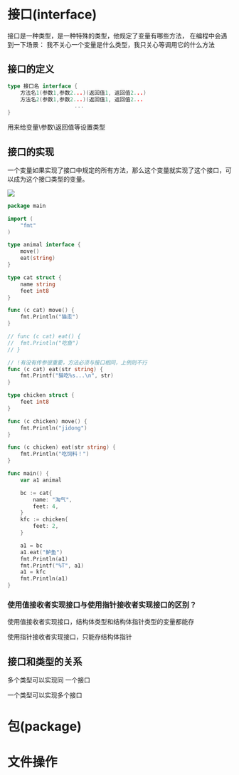 # 接口(interface)

接口是一种类型，是一种特殊的类型，他规定了变量有哪些方法，
在编程中会遇到一下场景：
我不关心一个变量是什么类型，我只关心等调用它的什么方法

## 接口的定义

```go
type 接口名 interface {
    方法名1(参数1,参数2...)(返回值1, 返回值2...)
    方法名2(参数1,参数2...)(返回值1, 返回值2...
                     ...
}
```

用来给变量\参数\返回值等设置类型

## 接口的实现

一个变量如果实现了接口中规定的所有方法，那么这个变量就实现了这个接口，可以成为这个接口类型的变量。

![](http://qn.kuinit.cn/20210312171049.png)



```go
package main

import (
	"fmt"
)

type animal interface {
	move()
	eat(string)
}

type cat struct {
	name string
	feet int8
}

func (c cat) move() {
	fmt.Println("猫走")
}

// func (c cat) eat() {
// 	fmt.Println("吃鱼")
// }

// !有没有传参很重要，方法必须与接口相同，上例则不行
func (c cat) eat(str string) {
	fmt.Printf("猫吃%s...\n", str)
}

type chicken struct {
	feet int8
}

func (c chicken) move() {
	fmt.Println("jidong")
}

func (c chicken) eat(str string) {
	fmt.Println("吃饲料！")
}

func main() {
	var a1 animal

	bc := cat{
		name: "淘气",
		feet: 4,
	}
	kfc := chicken{
		feet: 2,
	}

	a1 = bc
	a1.eat("鲈鱼")
	fmt.Println(a1)
	fmt.Printf("%T", a1)
	a1 = kfc
	fmt.Println(a1)
}

```

### 使用值接收者实现接口与使用指针接收者实现接口的区别？

使用值接收者实现接口，结构体类型和结构体指针类型的变量都能存

使用指针接收者实现接口，只能存结构体指针

## 接口和类型的关系

多个类型可以实现同 一个接口

一个类型可以实现多个接口

# 包(package)

# 文件操作